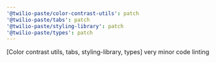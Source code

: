 ```yaml
---
'@twilio-paste/color-contrast-utils': patch
'@twilio-paste/tabs': patch
'@twilio-paste/styling-library': patch
'@twilio-paste/types': patch
---
```


[Color contrast utils, tabs, styling-library, types] very minor code linting
